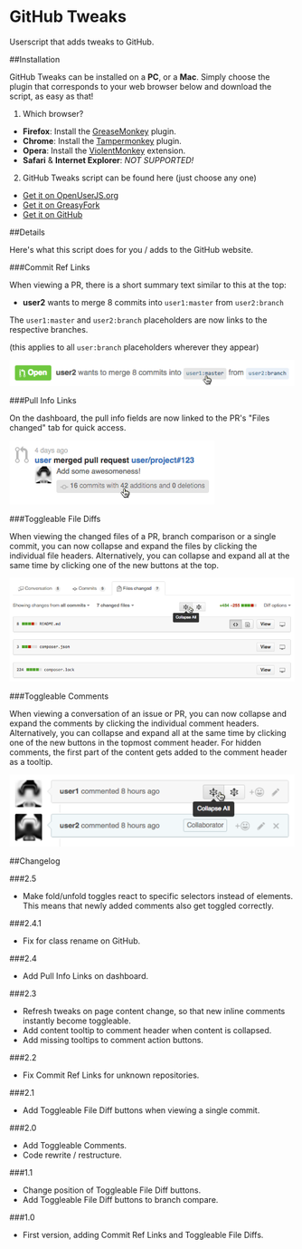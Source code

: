 # GitHub Tweaks

Userscript that adds tweaks to GitHub.

##Installation

GitHub Tweaks can be installed on a **PC**, or a **Mac**.
Simply choose the plugin that corresponds to your web browser below and download the script, as easy as that!

1. Which browser?
  - **Firefox**: Install the [GreaseMonkey](https://addons.mozilla.org/en-US/firefox/addon/greasemonkey/) plugin.
  - **Chrome**: Install the [Tampermonkey](https://chrome.google.com/webstore/detail/tampermonkey/dhdgffkkebhmkfjojejmpbldmpobfkfo?hl=en) plugin.
  - **Opera**: Install the [ViolentMonkey](https://addons.opera.com/en/extensions/details/violent-monkey/) extension.
  - **Safari** & **Internet Explorer**: *NOT SUPPORTED!*

2. GitHub Tweaks script can be found here (just choose any one)
  - [Get it on OpenUserJS.org](https://openuserjs.org/install/noplanman/GitHub_Tweaks.user.js)
  - [Get it on GreasyFork](https://greasyfork.org/en/scripts/20340-github-tweaks/code/GitHub_Tweaks.user.js)
  - [Get it on GitHub](https://raw.githubusercontent.com/noplanman/GitHub-Tweaks/master/GitHub_Tweaks.user.js)

##Details

Here's what this script does for you / adds to the GitHub website.

###Commit Ref Links

When viewing a PR, there is a short summary text similar to this at the top:

- **user2** wants to merge 8 commits into `user1:master` from `user2:branch`

The `user1:master` and `user2:branch` placeholders are now links to the respective branches.

(this applies to all `user:branch` placeholders wherever they appear)

![Commit Ref Links](assets/CommitRefLinks.png)

###Pull Info Links

On the dashboard, the pull info fields are now linked to the PR's "Files changed" tab for quick access.

![Pull Info Links](assets/PullInfoLinks.png)

###Toggleable File Diffs

When viewing the changed files of a PR, branch comparison or a single commit, you can now collapse and expand the files by clicking the individual file headers.
Alternatively, you can collapse and expand all at the same time by clicking one of the new buttons at the top.

![Toggleable File Diffs](assets/ToggleableFileDiffs.png)

###Toggleable Comments

When viewing a conversation of an issue or PR, you can now collapse and expand the comments by clicking the individual comment headers.
Alternatively, you can collapse and expand all at the same time by clicking one of the new buttons in the topmost comment header.
For hidden comments, the first part of the content gets added to the comment header as a tooltip.

![Toggleable Comments](assets/ToggleableComments.png)

##Changelog

###2.5

- Make fold/unfold toggles react to specific selectors instead of elements. This means that newly added comments also get toggled correctly.

###2.4.1

- Fix for class rename on GitHub.

###2.4

- Add Pull Info Links on dashboard.

###2.3

- Refresh tweaks on page content change, so that new inline comments instantly become toggleable.
- Add content tooltip to comment header when content is collapsed.
- Add missing tooltips to comment action buttons.

###2.2

- Fix Commit Ref Links for unknown repositories.

###2.1

- Add Toggleable File Diff buttons when viewing a single commit.

###2.0

- Add Toggleable Comments.
- Code rewrite / restructure.

###1.1

- Change position of Toggleable File Diff buttons.
- Add Toggleable File Diff buttons to branch compare.

###1.0

- First version, adding Commit Ref Links and Toggleable File Diffs.
